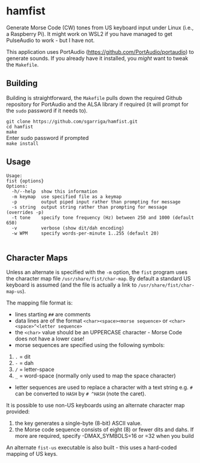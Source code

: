 # hamfist
Generate Morse Code (CW) tones from US keyboard input under Linux (i.e., a Raspberry Pi). It might work on WSL2 if you have managed to get PulseAudio to work - but I have not.

This application uses PortAudio (https://github.com/PortAudio/portaudio) to generate sounds. If you already have it installed, you <i>might</i> want to tweak the `Makefile`.

## Building
Building is straightforward, the `Makefile` pulls down the required Github repository for PortAudio and the ALSA library if required (it will prompt for the `sudo` password if it needs to).

`git clone https://github.com/sgarriga/hamfist.git`<br>
`cd hamfist`<br>
`make`<br>
Enter sudo password if prompted<br>
`make install`

## Usage
`Usage:`<br>
`fist {options}`<br>
`Options:`<br>
`  -h/--help  show this information`<br>
`  -m keymap  use specified file as a keymap`<br>
`  -p         output piped input rather than prompting for message`<br>
`  -s string  output string rather than prompting for message (overrides -p)`<br>
`  -t tone    specify tone frequency (Hz) between 250 and 1000 (default 650)`<br>
`  -v         verbose (show dit/dah encoding)`<br>
`  -w WPM     specify words-per-minute 1..255 (default 20)`<br>
<br>

## Character Maps
Unless an alternate is specified with the `-m` option, the `fist` program uses the character map file `/usr/share/fist/char-map`. By default a standard US keyboard is assumed (and the file is actually a link to `/usr/share/fist/char-map-us`).

The mapping file format is:
- lines starting `##` are comments
- data lines are of the format `<char><space><morse sequence>` or `<char><space>^<letter sequence>`
- the `<char>` value should be an UPPERCASE character - Morse Code does not have a lower case!
- morse sequences are specified using the following symbols:
1. `.` = dit
2. `-` = dah
3. `/` = letter-space
4. `_` = word-space (normally only used to map the space character)
- letter sequences are used to replace a character with a text string e.g. `#` can be converted to `HASH` by `# ^HASH` (note the caret).

It is possible to use non-US keyboards using an alternate character map provided:
1. the key generates a single-byte (8-bit) ASCII value.
2. the Morse code sequence consists of eight (8) or fewer dits and dahs. If more are required, specify -DMAX_SYMBOLS=16 or =32 when you build

An alternate `fist-us` executable is also built - this uses a hard-coded mapping of US keys.
